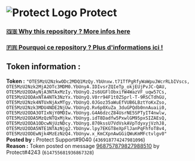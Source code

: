 # ![Protect Logo](https://i.imgur.com/5ovpCPg.png) Protect

### [🇬🇧 Why this repository ? More infos here](https://github.com/protect-github-bot/token-reset/blob/main/README.md)

### [🇫🇷 Pourquoi ce repository ? Plus d'informations ici !](https://github.com/protect-github-bot/token-reset/blob/main/FR_README.md)

## Token information :
**Token :** `"OTE5MzU2NzkwODc2MDQ1MzQy.YbUnxw.t71TfPgRfyWaWpuJWcrRLbIVscs, OTE5MzU2Nzk2MjA2OTc3MDM0.YbUnyA.IDIvsrZQIeTp_okjEUjPvJC-QAU, OTE5MzU2ODAyNjA3NTAxMzIy.YbUnyQ.2s6UGFlObxifW4WazVF_uqw57Cs, OTE5MzU2ODAxNTA4NTk3NzYx.YbUnyQ.V0rr94F1t0ZSprl-T-9RSCTdhGU, OTE5MzU2Nzk4NTUxNjAxMTgy.YbUnyQ.0JGoz35aWuEfVUB6LBztYoKxZso, OTE5MzU2Nzk3MDU4NDE2NjUw.YbUnyQ.Rv6p0XuZa_3duGPQdb0nnAuaii0, OTE5MzU2ODA3OTIxNjY0MDIw.YbUnyg.G4A6dzcZ84UsrNE5SPTyIT4nwlw, OTE5MzU2ODA5MzQzNTQxMjkw.YbUnyg.idT8Dadfw5PxwlGM95pxSIZAEsQ, OTE5MzU2ODA1ODcwNjUzNDcy.YbUnyg.870kssU7VdVskAVpTdyxyjVzhJ8, OTE5MzU2ODA5NTE1NTAzNjg2.YbUnyw.lpy7EKGT8eXpFlJanPqFhfoT8v4, OTE5MzU2ODEwNjk4MzEzNzQ4.YbUnyw.x_KmCXpnAwGGiQWuKmMFctvlgv0"`\
**Posted by :** Protect Support#9040 (`436918774247981096`)\
**Reason :** Token posted on message [968757879827988510](https://discord.com/channels/835179952500113459/881108454226399292/968757879827988510) by Protect#4243 (`614755681936867328`)